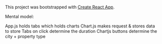 This project was bootstrapped with [Create React App](https://github.com/facebook/create-react-app).

Mental model:

App.js holds tabs which holds charts
Chart.js makes request & stores data to store
Tabs on click determine the duration
Chartjs buttons determine the city + property type

